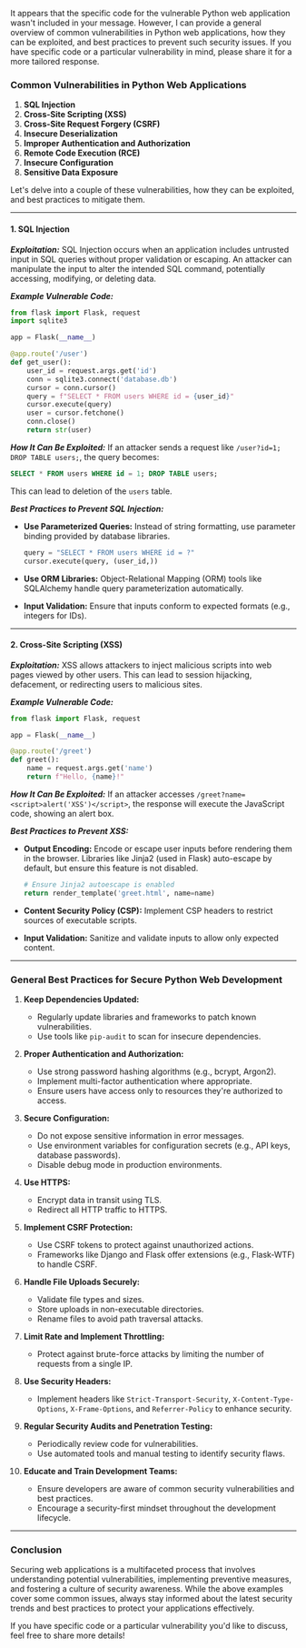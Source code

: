 It appears that the specific code for the vulnerable Python web application wasn't included in your message. However, I can provide a general overview of common vulnerabilities in Python web applications, how they can be exploited, and best practices to prevent such security issues. If you have specific code or a particular vulnerability in mind, please share it for a more tailored response.

### Common Vulnerabilities in Python Web Applications

1. **SQL Injection**
2. **Cross-Site Scripting (XSS)**
3. **Cross-Site Request Forgery (CSRF)**
4. **Insecure Deserialization**
5. **Improper Authentication and Authorization**
6. **Remote Code Execution (RCE)**
7. **Insecure Configuration**
8. **Sensitive Data Exposure**

Let's delve into a couple of these vulnerabilities, how they can be exploited, and best practices to mitigate them.

---

#### 1. SQL Injection

**_Exploitation:_**
SQL Injection occurs when an application includes untrusted input in SQL queries without proper validation or escaping. An attacker can manipulate the input to alter the intended SQL command, potentially accessing, modifying, or deleting data.

**_Example Vulnerable Code:_**
```python
from flask import Flask, request
import sqlite3

app = Flask(__name__)

@app.route('/user')
def get_user():
    user_id = request.args.get('id')
    conn = sqlite3.connect('database.db')
    cursor = conn.cursor()
    query = f"SELECT * FROM users WHERE id = {user_id}"
    cursor.execute(query)
    user = cursor.fetchone()
    conn.close()
    return str(user)
```

**_How It Can Be Exploited:_**
If an attacker sends a request like `/user?id=1; DROP TABLE users;`, the query becomes:
```sql
SELECT * FROM users WHERE id = 1; DROP TABLE users;
```
This can lead to deletion of the `users` table.

**_Best Practices to Prevent SQL Injection:_**
- **Use Parameterized Queries:** Instead of string formatting, use parameter binding provided by database libraries.
  
  ```python
  query = "SELECT * FROM users WHERE id = ?"
  cursor.execute(query, (user_id,))
  ```
  
- **Use ORM Libraries:** Object-Relational Mapping (ORM) tools like SQLAlchemy handle query parameterization automatically.
  
- **Input Validation:** Ensure that inputs conform to expected formats (e.g., integers for IDs).

---

#### 2. Cross-Site Scripting (XSS)

**_Exploitation:_**
XSS allows attackers to inject malicious scripts into web pages viewed by other users. This can lead to session hijacking, defacement, or redirecting users to malicious sites.

**_Example Vulnerable Code:_**
```python
from flask import Flask, request

app = Flask(__name__)

@app.route('/greet')
def greet():
    name = request.args.get('name')
    return f"Hello, {name}!"
```

**_How It Can Be Exploited:_**
If an attacker accesses `/greet?name=<script>alert('XSS')</script>`, the response will execute the JavaScript code, showing an alert box.

**_Best Practices to Prevent XSS:_**
- **Output Encoding:** Encode or escape user inputs before rendering them in the browser. Libraries like Jinja2 (used in Flask) auto-escape by default, but ensure this feature is not disabled.
  
  ```python
  # Ensure Jinja2 autoescape is enabled
  return render_template('greet.html', name=name)
  ```
  
- **Content Security Policy (CSP):** Implement CSP headers to restrict sources of executable scripts.
  
- **Input Validation:** Sanitize and validate inputs to allow only expected content.

---

### General Best Practices for Secure Python Web Development

1. **Keep Dependencies Updated:**
   - Regularly update libraries and frameworks to patch known vulnerabilities.
   - Use tools like `pip-audit` to scan for insecure dependencies.

2. **Proper Authentication and Authorization:**
   - Use strong password hashing algorithms (e.g., bcrypt, Argon2).
   - Implement multi-factor authentication where appropriate.
   - Ensure users have access only to resources they're authorized to access.

3. **Secure Configuration:**
   - Do not expose sensitive information in error messages.
   - Use environment variables for configuration secrets (e.g., API keys, database passwords).
   - Disable debug mode in production environments.

4. **Use HTTPS:**
   - Encrypt data in transit using TLS.
   - Redirect all HTTP traffic to HTTPS.

5. **Implement CSRF Protection:**
   - Use CSRF tokens to protect against unauthorized actions.
   - Frameworks like Django and Flask offer extensions (e.g., Flask-WTF) to handle CSRF.

6. **Handle File Uploads Securely:**
   - Validate file types and sizes.
   - Store uploads in non-executable directories.
   - Rename files to avoid path traversal attacks.

7. **Limit Rate and Implement Throttling:**
   - Protect against brute-force attacks by limiting the number of requests from a single IP.

8. **Use Security Headers:**
   - Implement headers like `Strict-Transport-Security`, `X-Content-Type-Options`, `X-Frame-Options`, and `Referrer-Policy` to enhance security.

9. **Regular Security Audits and Penetration Testing:**
   - Periodically review code for vulnerabilities.
   - Use automated tools and manual testing to identify security flaws.

10. **Educate and Train Development Teams:**
    - Ensure developers are aware of common security vulnerabilities and best practices.
    - Encourage a security-first mindset throughout the development lifecycle.

---

### Conclusion

Securing web applications is a multifaceted process that involves understanding potential vulnerabilities, implementing preventive measures, and fostering a culture of security awareness. While the above examples cover some common issues, always stay informed about the latest security trends and best practices to protect your applications effectively.

If you have specific code or a particular vulnerability you'd like to discuss, feel free to share more details!